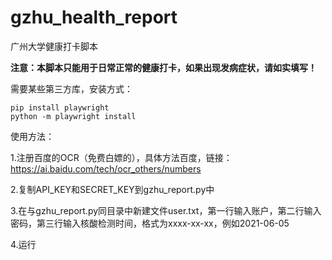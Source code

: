# gzhu_health_report
广州大学健康打卡脚本

**注意：本脚本只能用于日常正常的健康打卡，如果出现发病症状，请如实填写！**

需要某些第三方库，安装方式：
```
pip install playwright
python -m playwright install
```

使用方法：

1.注册百度的OCR（免费白嫖的），具体方法百度，链接：https://ai.baidu.com/tech/ocr_others/numbers

2.复制API_KEY和SECRET_KEY到gzhu_report.py中

3.在与gzhu_report.py同目录中新建文件user.txt，第一行输入账户，第二行输入密码，第三行输入核酸检测时间，格式为xxxx-xx-xx，例如2021-06-05

4.运行
